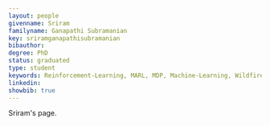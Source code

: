 ```yaml
---
layout: people
givenname: Sriram 
familyname: Ganapathi Subramanian
key: sriramganapathisubramanian
bibauthor: 
degree: PhD
status: graduated
type: student
keywords: Reinforcement-Learning, MARL, MDP, Machine-Learning, Wildfire-Management, forest-management, firesim, proj-chemgymrl, MFRL, mean-field-theory
linkedin:
showbib: true
---
```


Sriram's page.

